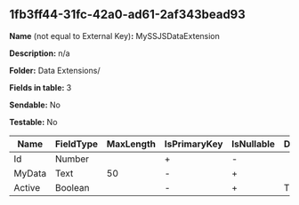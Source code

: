 ## 1fb3ff44-31fc-42a0-ad61-2af343bead93

**Name** (not equal to External Key)**:** MySSJSDataExtension

**Description:** n/a

**Folder:** Data Extensions/

**Fields in table:** 3

**Sendable:** No

**Testable:** No

| Name | FieldType | MaxLength | IsPrimaryKey | IsNullable | DefaultValue |
| --- | --- | --- | --- | --- | --- |
| Id | Number |  | + | - |  |
| MyData | Text | 50 | - | + |  |
| Active | Boolean |  | - | + | True |
